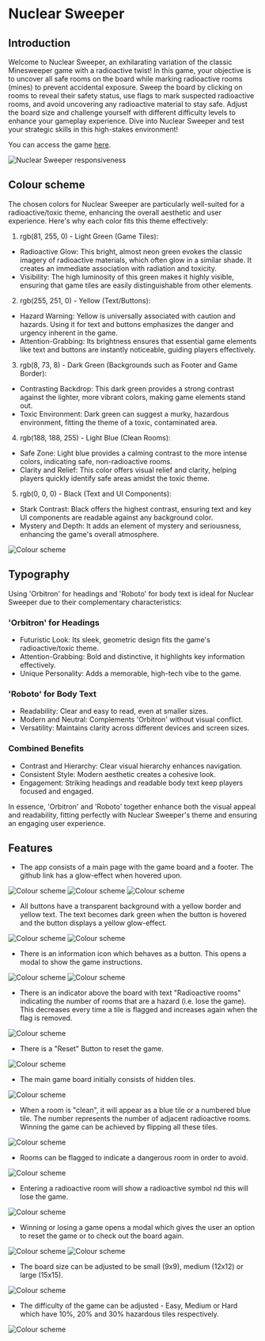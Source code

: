 # Nuclear Sweeper

## Introduction

Welcome to Nuclear Sweeper, an exhilarating variation of the classic Minesweeper game with a radioactive twist! In this game, your objective is to uncover all safe rooms on the board while marking radioactive rooms (mines) to prevent accidental exposure. Sweep the board by clicking on rooms to reveal their safety status, use flags to mark suspected radioactive rooms, and avoid uncovering any radioactive material to stay safe. Adjust the board size and challenge yourself with different difficulty levels to enhance your gameplay experience. Dive into Nuclear Sweeper and test your strategic skills in this high-stakes environment!

You can access the game [here](https://sasantazayoni.github.io/Minesweeper/).

![Nuclear Sweeper responsiveness](documentation/amiresponsive.png)

## Colour scheme

The chosen colors for Nuclear Sweeper are particularly well-suited for a radioactive/toxic theme, enhancing the overall aesthetic and user experience. Here's why each color fits this theme effectively:

1. rgb(81, 255, 0) - Light Green (Game Tiles):

  * Radioactive Glow: This bright, almost neon green evokes the classic imagery of radioactive materials, which often glow in a similar shade. It creates an immediate association with radiation and toxicity.
  * Visibility: The high luminosity of this green makes it highly visible, ensuring that game tiles are easily distinguishable from other elements.

2. rgb(255, 251, 0) - Yellow (Text/Buttons):

  * Hazard Warning: Yellow is universally associated with caution and hazards. Using it for text and buttons emphasizes the danger and urgency inherent in the game.
  * Attention-Grabbing: Its brightness ensures that essential game elements like text and buttons are instantly noticeable, guiding players effectively.

3. rgb(8, 73, 8) - Dark Green (Backgrounds such as Footer and Game Border):

  * Contrasting Backdrop: This dark green provides a strong contrast against the lighter, more vibrant colors, making game elements stand out.
  * Toxic Environment: Dark green can suggest a murky, hazardous environment, fitting the theme of a toxic, contaminated area.

4. rgb(188, 188, 255) - Light Blue (Clean Rooms):

  * Safe Zone: Light blue provides a calming contrast to the more intense colors, indicating safe, non-radioactive rooms.
  * Clarity and Relief: This color offers visual relief and clarity, helping players quickly identify safe areas amidst the toxic theme.

5. rgb(0, 0, 0) - Black (Text and UI Components):

  * Stark Contrast: Black offers the highest contrast, ensuring text and key UI components are readable against any background color.
  * Mystery and Depth: It adds an element of mystery and seriousness, enhancing the game's overall atmosphere.

![Colour scheme](documentation/coolors.png)

## Typography

Using 'Orbitron' for headings and 'Roboto' for body text is ideal for Nuclear Sweeper due to their complementary characteristics:

### 'Orbitron' for Headings

* Futuristic Look: Its sleek, geometric design fits the game's radioactive/toxic theme.
* Attention-Grabbing: Bold and distinctive, it highlights key information effectively.
* Unique Personality: Adds a memorable, high-tech vibe to the game.

### 'Roboto' for Body Text

* Readability: Clear and easy to read, even at smaller sizes.
* Modern and Neutral: Complements 'Orbitron' without visual conflict.
* Versatility: Maintains clarity across different devices and screen sizes.

### Combined Benefits

* Contrast and Hierarchy: Clear visual hierarchy enhances navigation.
* Consistent Style: Modern aesthetic creates a cohesive look.
* Engagement: Striking headings and readable body text keep players focused and engaged.

In essence, 'Orbitron' and 'Roboto' together enhance both the visual appeal and readability, fitting perfectly with Nuclear Sweeper's theme and ensuring an engaging user experience.

## Features

* The app consists of a main page with the game board and a footer. The github link has a glow-effect when hovered upon.

![Colour scheme](documentation/mainpage.png)
![Colour scheme](documentation/footer.png)
![Colour scheme](documentation/github.png)

* All buttons have a transparent background with a yellow border and yellow text. The text becomes dark green when the button is hovered and the button displays a yellow glow-effect.

![Colour scheme](documentation/button.png)
![Colour scheme](documentation/buttonhover.png)

* There is an information icon which behaves as a button. This opens a modal to show the game instructions.

![Colour scheme](documentation/infoicon.png)
![Colour scheme](documentation/instructions.png)

* There is an indicator above the board with text "Radioactive rooms" indicating the number of rooms that are a hazard (i.e. lose the game). This decreases every time a tile is flagged and increases again when the flag is removed.

![Colour scheme](documentation/indicator.png)

* There is a "Reset" Button to reset the game.

![Colour scheme](documentation/reset.png)

* The main game board initially consists of hidden tiles.

![Colour scheme](documentation/hidden.png)

* When a room is "clean", it will appear as a blue tile or a numbered blue tile. The number represents the number of adjacent radioactive rooms. Winning the game can be achieved by flipping all these tiles.

![Colour scheme](documentation/cleantiles.png)

* Rooms can be flagged to indicate a dangerous room in order to avoid.

![Colour scheme](documentation/flagged.png)

* Entering a radioactive room will show a radioactive symbol nd this will lose the game.

![Colour scheme](documentation/mine.png)

* Winning or losing a game opens a modal which gives the user an option to reset the game or to check out the board again.

![Colour scheme](documentation/win.png)
![Colour scheme](documentation/lose.png)

* The board size can be adjusted to be small (9x9), medium (12x12) or large (15x15).

![Colour scheme](documentation/boardsize.png)

* The difficulty of the game can be adjusted - Easy, Medium or Hard which have 10%, 20% and 30% hazardous tiles respectively.

![Colour scheme](documentation/difficulty.png)
